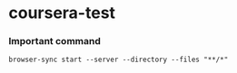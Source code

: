 # coursera-test

### Important command

```browser-sync start --server --directory --files "**/*"```
